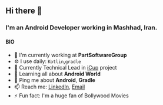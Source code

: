 ## Hi there 👋

### I'm an Android Developer working in Mashhad, Iran.


#### BIO

- 🏢 I'm currently working at **PartSoftwareGroup**
- ⚙️ I use daily: `Kotlin`,`gradle`
- 💅 Currently Technical Lead in [iCup](https://play.google.com/store/apps/details?id=ir.partsoftware.cup) project
- 🌱 Learning all about **Android World**
- 💬 Ping me about **Android**, **Gradle**
- 📫 Reach me: [LinkedIn](https://www.linkedin.com/in/javad-jafarii/), [Email](mailto:javad2147@yahoo.com)
- ⚡️ Fun fact: I'm a huge fan of Bollywood Movies
